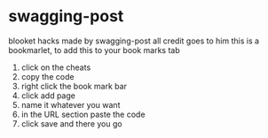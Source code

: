 # swagging-post
blooket hacks made by swagging-post all credit goes to him
this is a bookmarlet, to add this to your book marks tab 
1. click on the cheats
2. copy the code
3. right click the book mark bar
4. click add page
5. name it whatever you want
6. in the URL section paste the code
7. click save and there you go
